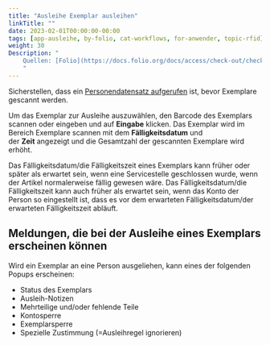 ```yaml
---
title: "Ausleihe Exemplar ausleihen"
linkTitle: ""
date: 2023-02-01T00:00:00-00:00
tags: [app-ausleihe, by-folio, cat-workflows, for-anwender, topic-rfid]
weight: 30
Description: "
    Quellen: [Folio](https://docs.folio.org/docs/access/check-out/checkout/#scanning-the-item-to-check-out ) & [GBV](https://info.gbv.de/display/FOLIOGBVEXTERN/Folio:+Ausleihe+Exemplar+ausleihen)
    "
---
```


Sicherstellen, dass ein [Personendatensatz aufgerufen](https://info.gbv.de/display/FOLIOGBVEXTERN/Folio%3A+Ausleihe+Person+aufrufen) ist, bevor Exemplare gescannt werden.

Um das Exemplar zur Ausleihe auszuwählen, den Barcode des Exemplars scannen oder eingeben und auf **Eingabe** klicken. Das Exemplar wird im Bereich Exemplare scannen mit dem **Fälligkeitsdatum** und der **Zeit** angezeigt und die Gesamtzahl der gescannten Exemplare wird erhöht.

Das Fälligkeitsdatum/die Fälligkeitszeit eines Exemplars kann früher oder später als erwartet sein, wenn eine Servicestelle geschlossen wurde, wenn der Artikel normalerweise fällig gewesen wäre. Das Fälligkeitsdatum/die Fälligkeitszeit kann auch früher als erwartet sein, wenn das Konto der Person so eingestellt ist, dass es vor dem erwarteten Fälligkeitsdatum/der erwarteten Fälligkeitszeit abläuft.

## Meldungen, die bei der Ausleihe eines Exemplars erscheinen können

Wird ein Exemplar an eine Person ausgeliehen, kann eines der folgenden Popups erscheinen:

* Status des Exemplars
* Ausleih-Notizen
* Mehrteilige und/oder fehlende Teile
* Kontosperre
* Exemplarsperre
* Spezielle Zustimmung (=Ausleihregel ignorieren)

